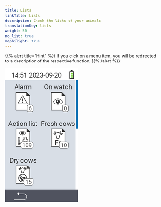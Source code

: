 ```yaml
---
title: Lists
linkTitle: Lists
description: Check the lists of your animals
translationKey: lists
weight: 50
no_list: true
maphilight: true
---
```

{{% alert title="Hint" %}}
If you click on a menu item, you will be redirected to a description of the respective function.
{{% /alert %}}

<img src="images/lists.png" alt="VitalControl New on farm" title="New on farm" usemap="#workmap" class="maphilight" />

<map name="workmap">
  <area shape="rect" coords="3,40,116,160" alt="Alarm list" title="Check out your alarm list&#10;Mouse click: open documentation" href="/en/docs/lists/alarm/">
  <area shape="rect" coords="3,160,116,280" alt="Action list" title="Check out your on action list.&#10;Mouse click: open documentation" href="/en/docs/lists/actions/">
  <area shape="rect" coords="3,280,116,399" alt="Dry cows list" title="Check out your dry cows list&#10;Mouse click: open documentation" href="/en/docs/lists/dry-cows/">

  <area shape="rect" coords="116,40,230,160" alt="On watch list" title="Check out your on watch list&#10;Mouse click: open documentation" href="/en/docs/lists/on-watch/">
  <area shape="rect" coords="116,160,230,280" alt="Fresh cows" title="Check out your fresh cows list&#10;Mouse click: open documentation" href="/en/docs/lists/fresh-cows/">

  <area shape="rect" coords="2,401,115,438" alt="Back" title="Jump back one level" href="/en/docs/menu/mainmenu/">
</map>
